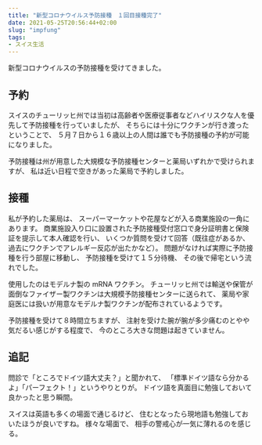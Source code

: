 ```yaml
---
title: "新型コロナウイルス予防接種　１回目接種完了"
date: 2021-05-25T20:56:44+02:00
slug: "impfung"
tags:
- スイス生活
---
```

新型コロナウイルスの予防接種を受けてきました。

## 予約

スイスのチューリッヒ州では当初は高齢者や医療従事者などハイリスクな人を優先して予防接種を行っていましたが、
そちらには十分にワクチンが行き渡ったということで、
５月７日から１６歳以上の人間は誰でも予防接種の予約が可能になりました。

予防接種は州が用意した大規模な予防接種センターと薬局いずれかで受けられますが、
私は近い日程で空きがあった薬局で予約しました。

## 接種

私が予約した薬局は、
スーパーマーケットや花屋などが入る商業施設の一角にあります。
商業施設入り口に設置された予防接種受付窓口で身分証明書と保険証を提示して本人確認を行い、
いくつか質問を受けて回答（既往症があるか、過去にワクチンでアレルギー反応が出たかなど）。
問題がなければ実際に予防接種を行う部屋に移動し、
予防接種を受けて１５分待機、
その後で帰宅という流れでした。

使用したのはモデルナ製の mRNA ワクチン。
チューリッヒ州では輸送や保管が面倒なファイザー製ワクチンは大規模予防接種センターに送られて、
薬局や家庭医には扱いが用意なモデルナ製ワクチンが配布されているようです。

予防接種を受けて８時間立ちますが、
注射を受けた腕が腕が多少痛むのとやや気だるい感じがする程度で、
今のところ大きな問題は起きていません。

## 追記

問診で「ところでドイツ語大丈夫？」と聞かれて、
「標準ドイツ語なら分かるよ」「パーフェクト！」というやりとりが。
ドイツ語を真面目に勉強しておいて良かったと思う瞬間。

スイスは英語も多くの場面で通じるけど、
住むとなったら現地語も勉強しておいたほうが良いですね。
様々な場面で、
相手の警戒心が一気に薄れるのを感じる。
